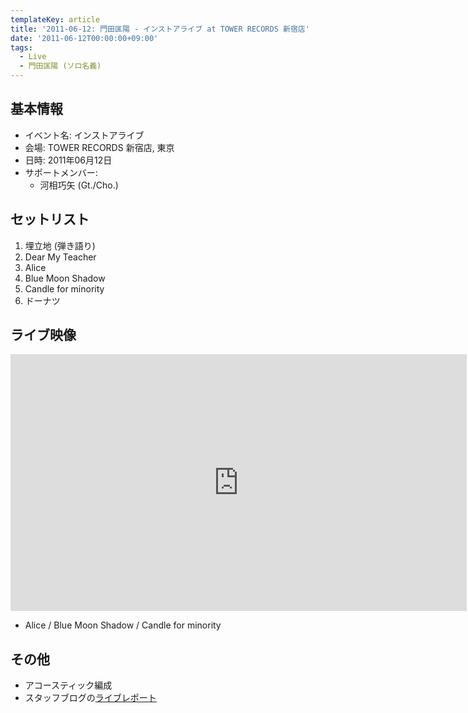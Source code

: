 ```yaml
---
templateKey: article
title: '2011-06-12: 門田匡陽 - インストアライブ at TOWER RECORDS 新宿店'
date: '2011-06-12T00:00:00+09:00'
tags:
  - Live
  - 門田匡陽 (ソロ名義)
---
```

## 基本情報

* イベント名: インストアライブ
* 会場: TOWER RECORDS 新宿店, 東京
* 日時: 2011年06月12日
* サポートメンバー:
  * 河相巧矢 (Gt./Cho.)

## セットリスト

1. 埋立地 (弾き語り)
1. Dear My Teacher
1. Alice
1. Blue Moon Shadow
1. Candle for minority
1. ドーナツ

## ライブ映像

<div class="youtube"><iframe src="https://www.youtube.com/embed/MDUs9i4BYpU?feature=oembed" width="730" height="411" frameborder="0" allowfullscreen=""></iframe></div>

* Alice / Blue Moon Shadow / Candle for minority

## その他

* アコースティック編成
* スタッフブログの[ライブレポート](http://ameblo.jp/gdhm-staff/entry-10921587546.html)
